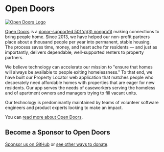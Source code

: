 # Open Doors

[![Open Doors Logo](https://opendoorsatl.org/wp-content/uploads/2019/11/OD-Logo.png)](https://opendoorsatl.org/)

[Open Doors](https://opendoorsatl.org/) is a [donor-supported 501(c)(3) nonprofit](https://opendoorsatl.org/donate/) making connections to bring people home. Since 2013, we have helped our non-profit partners place about a thousand people per year into permanent, stable housing. The process saves time, money, and heart ache for residents — and just as importantly, delivers dependable, well-supported renters to property partners.

We believe technology can accelerate our mission to "ensure that homes will always be available to people exiting homelessness." To that end, we have built our Property Locator web application that matches people who desperately need affordable homes with properties that are eager for new residents. Our app serves the needs of caseworkers serving the homeless and of apartment owners and managers trying to fill vacant units.

Our technology is predominantly maintained by teams of volunteer software engineers and product experts looking to make an impact.

You can [read more about Open Doors](https://opendoorsatl.org/about-us/).

## Become a Sponsor to Open Doors

[Sponsor us on GitHub](https://github.com/sponsors/opendoors-atl) or [see other ways to donate](https://opendoorsatl.org/donate/).
